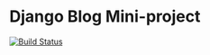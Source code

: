 # Django Blog Mini-project


[![Build Status](https://travis-ci.org/PeterLenting/django-blog.svg?branch=master)](https://travis-ci.org/PeterLenting/django-blog)